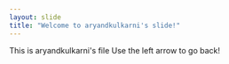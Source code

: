 ```yaml
---
layout: slide
title: "Welcome to aryandkulkarni's slide!"
---
```

This is aryandkulkarni's file
Use the left arrow to go back!
